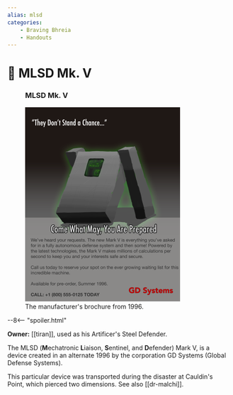 ```yaml
---
alias: mlsd
categories:
    - Braving Bhreia
    - Handouts
---
```

# 🔐 MLSD Mk. V

<figure class="infobox right">
  <h3>MLSD Mk. V</h3>
  <a href="/assets/images/mlsd-mk-v-full.png">
    <img src="/assets/images/mlsd-mk-v-tiny.png" />
  </a>
  <figcaption>
    The manufacturer's brochure from 1996.
  </figcaption>
</figure>

--8<-- "spoiler.html"

**Owner:** [[tiran]], used as his Artificer's Steel Defender.

The MLSD (**M**echatronic **L**iaison, **S**entinel, and **D**efender) Mark V, is a device created in an alternate 1996 by the corporation GD Systems (Global Defense Systems).

This particular device was transported during the disaster at Cauldin's Point, which pierced two dimensions. See also [[dr-malchi]].
